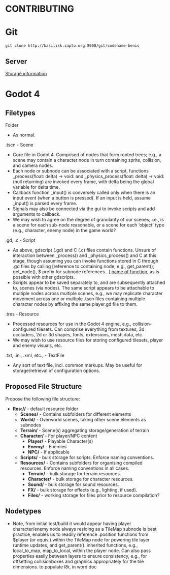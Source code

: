 # CONTRIBUTING





# Git

`git clone http://basilisk.zapto.org:8008/git/codename-benis`

## Server

[Storage information](http://basilisk.zapto.org:8008/space)

# Godot 4

## Filetypes
Folder
-	As normal.

.tscn - Scene 
-	Core file in Godot 4. Comprised of nodes that form rooted trees; e.g., a scene may contain a character node in turn containing sprite, collision, and camera nodes.
-	Each node or subnode can be associated with a script, functions _process(float: delta) -> void: and _physics_process(float: delta) -> void: (null returning) are invoked every frame, with delta being the global
variable for delta time. 
-	Callback function _input() is conversely called only when there is an input event (when a button is pressed). If an input is held, assume _input() is parsed every frame.
-	Signals may also be connected via the gui to invoke scripts and add arguments to callback.
-	We may wish to agree on the degree of granularity of our scenes; i.e., is a scene for each sub-node reasonable, or a scene for each ‘object’ type (e.g., character, enemy node) in the game world?  

.gd, .c - Script
-	As above, gdscript (.gd) and C (.c) files contain functions. Unsure of interaction between _process() and _physics_process() and C at this stage, though assuming you can invoke functions stored in C through .gd files by calling [reference to containing node; e.g., get_parent(), get_node(), $ prefix for subnode references...].[name of function](args), as is possible with other gdscripts. 
-	Scripts appear to be saved separately to, and are subsequently attached to, scenes (via nodes). The same script appears to be attachable to multiple nodes across multiple scenes, e.g., we may replicate character movement across one or multiple .tscn files containing multiple character nodes by affixing the same player.gd file to them.

.tres - Resource
-	Processed resources for use in the Godot 4 engine, e.g., collision-configured tilesets. Can comprise everything from textures, 3d occluders, 2d or 3d shapes, fonts, extensions, mesh data, etc.
-	We may wish to use resource files for storing configured tilesets, player and enemy visuals, etc. 

.txt, .ini, .xml, etc., - TextFile
-	Any sort of text file, incl. common markups. May be useful for storage/retrieval of configuration options.

## Proposed File Structure
Propose the following file structure: 

* **Res://** - default resource folder
  * **Scenes/** - Contains subfolders for different elements
  * **World/** - Overworld scenes, taking other scene elements as subnodes
  * **Terrain/** - Scene(s) aggregating storage/generation of terrain
  * **Character/** - For player/NPC content
    *  **Player/** - Playable Character(s)
    * **Enemy/** - Enemies
    * **NPC/** - If applicable
  * **Scripts/** - bulk storage for scripts. Enforce naming conventions.
  * **Resources/** - Contains subfolders for organising compiled resources. Enforce naming conventions in all cases.
    * **Terrain/** - bulk storage for terrain resources.
    * **Character/** - bulk storage for character resources.
    * **Sound/** - bulk storage for sound resources.
    * **FX/** - bulk storage for effects (e.g., lighting, if used).
    * **Files/** - working storage for files prior to resource compilation?

## Nodetypes
-  Note, from initial test/build it would appear having player character/enemy node always residing as a TileMap subnode is best practice, enables us to readily reference .position functions from $player (or equiv.) within the TileMap node for powering tile layer runtime updates, and get_parent(). inherited functions, e.g., local_to_map, map_to_local, within the player node. Can also pass properties easily between layers to ensure consistency, e.g., for offsetting collisionboxes and graphics appropriately for the tile dimensions. 
to populate l8r, in word doc